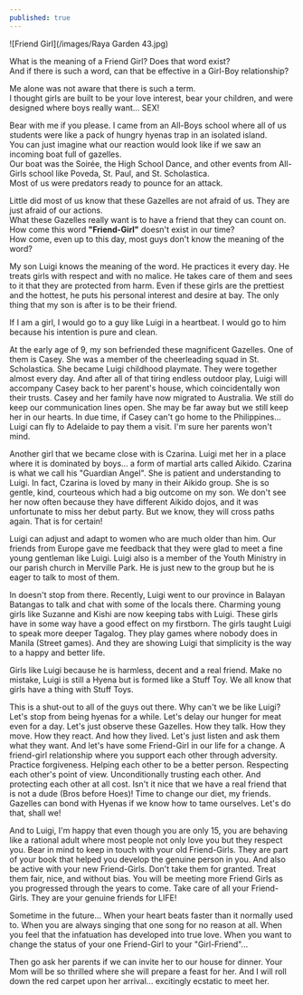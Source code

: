 ```yaml
---
published: true
---
```

![Friend Girl](/images/Raya Garden 43.jpg)

What is the meaning of a Friend Girl? Does that word exist?   
And if there is such a word, can that be effective in a Girl-Boy relationship?

Me alone was not aware that there is such a term.   
I thought girls are built to be your love interest, bear your children, and were designed where boys really want... SEX!

Bear with me if you please. I came from an All-Boys school where all of us students were like a pack of hungry hyenas trap in an isolated island.   
You can just imagine what our reaction would look like if we saw an incoming boat full of gazelles.   
Our boat was the Soirée, the High School Dance, and other events from All-Girls school like Poveda, St. Paul, and St. Scholastica.   
Most of us were predators ready to pounce for an attack.

Little did most of us know that these Gazelles are not afraid of us. They are just afraid of our actions.   
What these Gazelles really want is to have a friend that they can count on.   
How come this word **"Friend-Girl"** doesn't exist in our time?   
How come, even up to this day, most guys don't know the meaning of the word?

My son Luigi knows the meaning of the word. 
He practices it every day. He treats girls with respect and with no malice. 
He takes care of them and sees to it that they are protected from harm.
Even if these girls are the prettiest and the hottest, he puts his personal interest and desire at bay.
The only thing that my son is after is to be their friend.

If I am a girl, I would go to a guy like Luigi in a heartbeat. 
I would go to him because his intention is pure and clean.

At the early age of 9, my son befriended these magnificent Gazelles.
One of them is Casey. She was a member of the cheerleading squad in St. Scholastica. She became Luigi childhood playmate. 
They were together almost every day. 
And after all of that tiring endless outdoor play, Luigi will accompany Casey back to her parent's house, which coincidentally won their trusts. 
Casey and her family have now migrated to Australia. 
We still do keep our communication lines open. She may be far away but we still keep her in our hearts.
In due time, if Casey can't go home to the Philippines... Luigi can fly to Adelaide to pay them a visit. 
I'm sure her parents won't mind.

Another girl that we became close with is Czarina. 
Luigi met her in a place where it is dominated by boys... a form of martial arts called Aikido.
Czarina is what we call his "Guardian Angel". She is patient and understanding to Luigi. 
In fact, Czarina is loved by many in their Aikido group. 
She is so gentle, kind, courteous which had a big outcome on my son.
We don't see her now often because they have different Aikido dojos, and it was unfortunate to miss her debut party.
But we know, they will cross paths again. That is for certain!  

Luigi can adjust and adapt to women who are much older than him. 
Our friends from Europe gave me feedback that they were glad to meet a fine young gentleman like Luigi.
Luigi also is a member of the Youth Ministry in our parish church in Merville Park. He is just new to the group but he is eager to talk to most of them.

In doesn't stop from there. Recently, Luigi went to our province in Balayan Batangas to talk and chat with some of the locals there. Charming young girls like Suzanne and Kishi are now keeping tabs with Luigi.
These girls have in some way have a good effect on my firstborn. The girls taught Luigi to speak more deeper Tagalog. They play games where nobody does in Manila (Street games). 
And they are showing Luigi that simplicity is the way to a happy and better life.

Girls like Luigi because he is harmless, decent and a real friend. 
Make no mistake, Luigi is still a Hyena but is formed like a Stuff Toy.
We all know that girls have a thing with Stuff Toys.

This is a shut-out to all of the guys out there. 
Why can't we be like Luigi? Let's stop from being hyenas for a while. Let's delay our hunger for meat even for a day.
Let's just observe these Gazelles. How they talk. How they move. How they react. And how they lived.
Let's just listen and ask them what they want. 
And let's have some Friend-Girl in our life for a change. 
A friend-girl relationship where you support each other through adversity.  Practice forgiveness. 
Helping each other to be a better person. Respecting each other's point of view. 
Unconditionally trusting each other. And protecting each other at all cost. 
Isn't it nice that we have a real friend that is not a dude (Bros before Hoes)!
Time to change our diet, my friends. 
Gazelles can bond with Hyenas if we know how to tame ourselves. 
Let's do that, shall we!

And to Luigi, I'm happy that even though you are only 15, 
you are behaving like a rational adult where most people not only love you but they respect you. 
Bear in mind to keep in touch with your old Friend-Girls. 
They are part of your book that helped you develop the genuine person in you. 
And also be active with your new Friend-Girls. 
Don't take them for granted. Treat them fair, nice, and without bias. 
You will be meeting more Friend Girls as you progressed through the years to come. 
Take care of all your Friend-Girls. They are your genuine friends for LIFE!

Sometime in the future... 
When your heart beats faster than it normally used to. 
When you are always singing that one song for no reason at all. 
When you feel that the infatuation has developed into true love. 
When you want to change the status of your one Friend-Girl to your "Girl-Friend"... 

Then go ask her parents if we can invite her to our house for dinner. Your Mom will be so thrilled where she will prepare a feast for her. 
And I will roll down the red carpet upon her arrival... excitingly ecstatic to meet her. 


